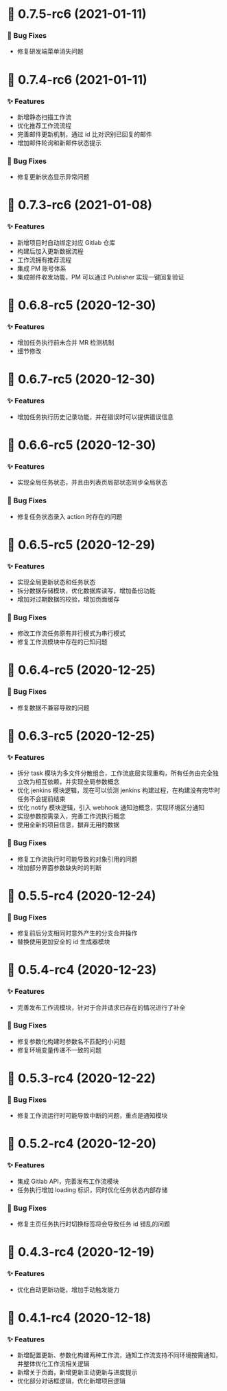 <!--
 * @Author: Whzcorcd
 * @Date: 2020-12-15 14:43:54
 * @LastEditors: Whzcorcd
 * @LastEditTime: 2021-01-11 15:14:04
 * @Description: file content
-->
# :tada: 0.7.5-rc6 (2021-01-11)

### :bug: Bug Fixes

* 修复研发端菜单消失问题



# :tada: 0.7.4-rc6 (2021-01-11)

### :sparkles: Features

* 新增静态扫描工作流
* 优化推荐工作流流程
* 完善邮件更新机制，通过 id 比对识别已回复的邮件
* 增加邮件轮询和新邮件状态提示

### :bug: Bug Fixes

* 修复更新状态显示异常问题



# :tada: 0.7.3-rc6 (2021-01-08)

### :sparkles: Features

* 新增项目时自动绑定对应 Gitlab 仓库
* 构建后加入更新数据流程
* 工作流拥有推荐流程
* 集成 PM 账号体系
* 集成邮件收发功能，PM 可以通过 Publisher 实现一键回复验证



# :tada: 0.6.8-rc5 (2020-12-30)

### :sparkles: Features

* 增加任务执行前未合并 MR 检测机制
* 细节修改



# :tada: 0.6.7-rc5 (2020-12-30)

### :sparkles: Features

* 增加任务执行历史记录功能，并在错误时可以提供错误信息



# :tada: 0.6.6-rc5 (2020-12-30)

### :sparkles: Features

* 实现全局任务状态，并且由列表页局部状态同步全局状态

### :bug: Bug Fixes

* 修复任务状态录入 action 时存在的问题



# :tada: 0.6.5-rc5 (2020-12-29)

### :sparkles: Features

* 实现全局更新状态和任务状态
* 拆分数据存储模块，优化数据库读写，增加备份功能
* 增加对过期数据的校验，增加页面缓存

### :bug: Bug Fixes

* 修改工作流任务原有并行模式为串行模式
* 修复工作流模块中存在的已知问题



# :tada: 0.6.4-rc5 (2020-12-25)

### :bug: Bug Fixes

* 修复数据不兼容导致的问题



# :tada: 0.6.3-rc5 (2020-12-25)

### :sparkles: Features

* 拆分 task 模块为多文件分散组合，工作流底层实现重构，所有任务由完全独立改为相互依赖，并实现全局参数概念
* 优化 jenkins 模块逻辑，现在可以侦测 jenkins 构建过程，在构建没有完毕时任务不会提前结束
* 优化 notify 模块逻辑，引入 webhook 通知池概念，实现环境区分通知
* 实现参数按需录入，完善工作流执行概念
* 使用全新的项目信息，摒弃无用的数据

### :bug: Bug Fixes

* 修复工作流执行时可能导致的对象引用的问题
* 增加部分界面参数缺失时的判断



# :tada: 0.5.5-rc4 (2020-12-24)

### :bug: Bug Fixes

* 修复前后分支相同时意外产生的分支合并操作
* 替换使用更加安全的 id 生成器模块



# :tada: 0.5.4-rc4 (2020-12-23)

### :sparkles: Features

* 完善发布工作流模块，针对于合并请求已存在的情况进行了补全

### :bug: Bug Fixes

* 修复参数化构建时参数名不匹配的小问题
* 修复环境变量传递不一致的问题



# :tada: 0.5.3-rc4 (2020-12-22)

### :bug: Bug Fixes

* 修复工作流运行时可能导致中断的问题，重点是通知模块



# :tada: 0.5.2-rc4 (2020-12-20)

### :sparkles: Features

* 集成 Gitlab API，完善发布工作流模块
* 任务执行增加 loading 标识，同时优化任务状态内部存储

### :bug: Bug Fixes

* 修复主页任务执行时切换标签将会导致任务 id 错乱的问题



# :tada: 0.4.3-rc4 (2020-12-19)

### :sparkles: Features

* 优化自动更新功能，增加手动触发能力



# :tada: 0.4.1-rc4 (2020-12-18)

### :sparkles: Features

* 新增配置更新、参数化构建两种工作流，通知工作流支持不同环境按需通知，并整体优化工作流相关逻辑
* 新增关于页面，新增更新主动更新与进度提示
* 优化部分对话框逻辑，优化新增项目逻辑
